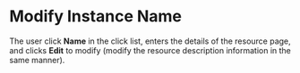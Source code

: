 ﻿# Modify Instance Name

The user click **Name** in the click list, enters the details of the resource page, and clicks **Edit** to modify (modify the resource description information in the same manner).

